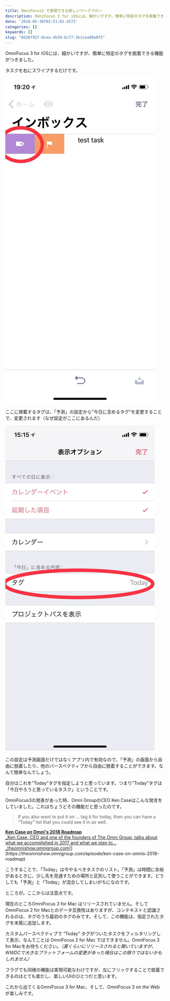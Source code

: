 ```yaml
---
title: OmniFocus3 で実現できる新しいワークフロー
description: OmniFocus 3 for iOSには、細かいですが、簡単に特定のタグを脱着できる機能がつきました。
date: '2018-05-30T02:51:02.457Z'
categories: []
keywords: []
slug: "0d26f92f-0cea-4b39-bc77-3b1cea89a8f5"
---
```

OmniFocus 3 for iOSには、細かいですが、簡単に特定のタグを脱着できる機能がつきました。

タスクを右にスワイプするだけです。

![](1__jSjbwt4nw3KKL3a7eZ4ZVw__2x.jpeg)

ここに掲載するタグは、「予測」の設定から”今日に含めるタグ”を変更することで、変更されます（なぜ設定がここにあるんだ）

![](1__Dm1DoTj24U96yFPPMJ8TZQ__2x.jpeg)

この設定は予測画面だけではなくアプリ内で有効なので、「予測」の画面から自由に脱着したり、他のパースペクティブから自由に脱着することができます。なんて簡単なんでしょう。

自分はこれを”Today”タグを指定しようと思っています。つまり”Today”タグは「今日やろうと思っているタスク」ということです。

OmniFocus3の発表があった時、Omni GroupのCEO Ken Caseはこんな発言をしていました。これはちょうどその機能だと思ったのです。

> If you also want to put it on … tag it for today, then you can have a “Today” list that you could see it in as well.

[**Ken Case on Omni's 2018 Roadmap**  
_Ken Case, CEO and one of the founders of The Omni Group, talks about what we accomplished in 2017 and what we plan to…_theomnishow.omnigroup.com](https://theomnishow.omnigroup.com/episode/ken-case-on-omnis-2018-roadmap "https://theomnishow.omnigroup.com/episode/ken-case-on-omnis-2018-roadmap")[](https://theomnishow.omnigroup.com/episode/ken-case-on-omnis-2018-roadmap)

こうすることで、「Today」は今やるべきタスクのリスト。「予測」は時間に余裕があるときに、少し先を見通すための場所と区別して使うことができます。どうしても「予測」と「Today」が混合してしまいがちになのです。

ところが。ここからは注意点です。

現在のところOmniFocus 3 for Mac はリリースされていません。そしてOmniFocus 2 for Macとのデータ互換性はありますが、コンテキストと認識されるのは、タグのうち最初のタグのみです。そして、この機能は、指定されたタグを末尾に追加します。

カスタムパースペクティブで “Today” タグがついたタスクをフィルタリングして表示、なんてことは OmniFocus 2 for Mac ではできません。OmniFocus 3 for Macをお待ちください。_（夏くらいにリリースされると聞いていますが、WWDCで大きなプラットフォームの変更があった場合はこの限りではないかもしれません）_

フラグでも同様の機能は実現可能なわけですが、左にフリックすることで脱着できるのはとても楽だし、楽しいUIのひとつだと思います。

これから出てくるOmniFocus 3 for Mac、そして、OmniFocus 3 on the Web が楽しみです。
